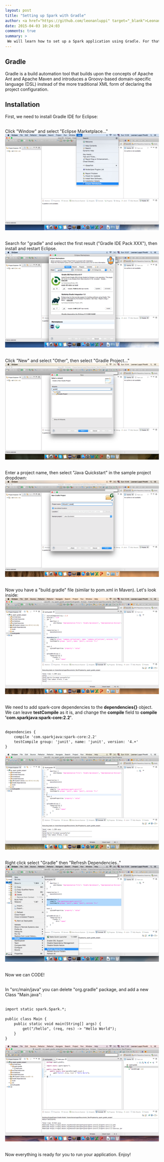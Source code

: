 ```yaml
---
layout: post
title: "Setting up Spark with Gradle"
author: <a href="https://github.com/leonanluppi" target="_blank">Leonan Luppi</a>
date: 2015-04-03 10:24:03
comments: true
summary: >
 We will learn how to set up a Spark application using Gradle. For that we will use Eclipse Luna IDE and Gradle 2.5.
---
```


## Gradle
 Gradle is a build automation tool that builds upon the concepts of Apache Ant and Apache Maven and introduces a Groovy-based domain-specific language (DSL) instead of the more traditional XML form of declaring the project configuration.

## Installation
First, we need to install Gradle IDE for Eclipse:

<br>Click "Window" and select "Eclipse Marketplace..."
<img src="/img/posts/settingup-spark-gradle/1.png" alt="">

<br>Search for "gradle" and select the first result ("Gradle IDE Pack XXX"), then install and restart Eclipse.
<img src="/img/posts/settingup-spark-gradle/2.png" alt="">

<br>Click "New" and select "Other", then select "Gradle Project..."
<img src="/img/posts/settingup-spark-gradle/3.png" alt="">

<br>Enter a project name, then select "Java Quickstart" in the sample project dropdown:
<img src="/img/posts/settingup-spark-gradle/4.png" alt="">

<br>Now you have a "build.gradle" file (similar to pom.xml in Maven). Let's look inside:
<img src="/img/posts/settingup-spark-gradle/5.png" alt="">

<br>We need to add spark-core dependencies to the **dependencies{}** object. We can leave **testCompile** as it is, and change the **compile** field to **compile 'com.sparkjava:spark-core:2.2'**.
<pre><code class="language-java">
dependencies {
    compile 'com.sparkjava:spark-core:2.2'
    testCompile group: 'junit', name: 'junit', version: '4.+'
}
</code></pre>
<img src="/img/posts/settingup-spark-gradle/6.png" alt="">

<br>Right click select "Gradle" then "Refresh Dependencies.."
<img src="/img/posts/settingup-spark-gradle/7.png" alt="">

<br>Now we can CODE!

<br>In "src/main/java" you can delete "org.gradle" package, and add a new Class "Main.java":
<pre><code class="language-java">
import static spark.Spark.*;

public class Main {
    public static void main(String[] args) {
        get("/hello", (req, res) -> "Hello World");
    }
}
</code></pre>
<img src="/img/posts/settingup-spark-gradle/8.png" alt="">

<br>Now everything is ready for you to run your application. Enjoy!
